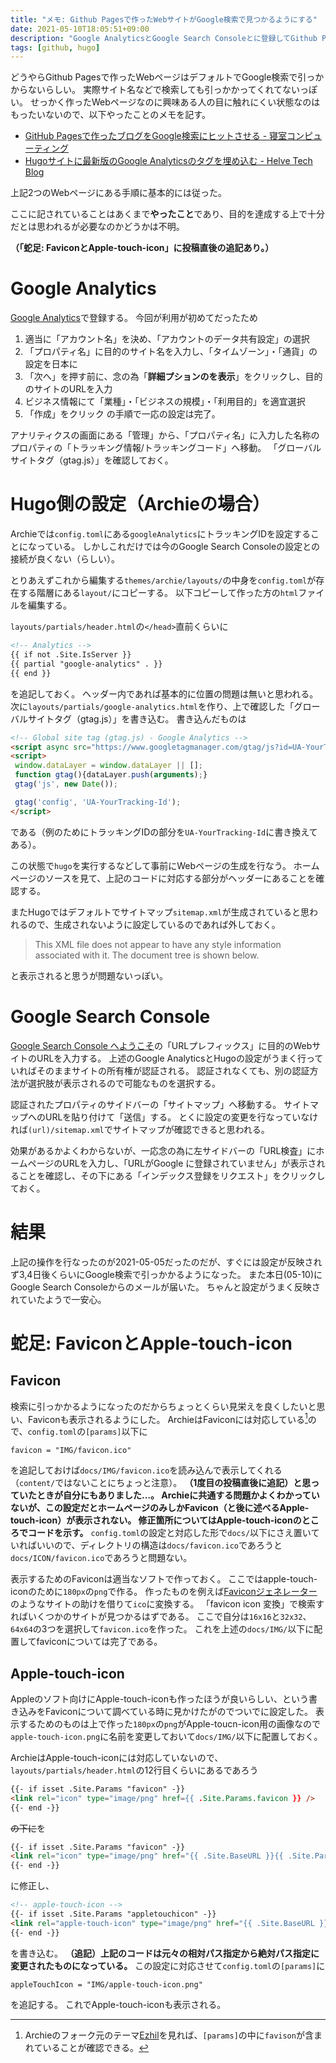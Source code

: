 ```yaml
---
title: "メモ: Github Pagesで作ったWebサイトがGoogle検索で見つかるようにする"
date: 2021-05-10T18:05:51+09:00
description: "Google AnalyticsとGoogle Search Consoleとに登録してGithub Pages (Hugo, Archie)で作ったWebサイトをGoogle検索で見つかるようにしたメモ。"
tags: [github, hugo]
---
```


どうやらGithub Pagesで作ったWebページはデフォルトでGoogle検索で引っかからないらしい。
実際サイト名などで検索しても引っかかってくれてないっぽい。
せっかく作ったWebページなのに興味ある人の目に触れにくい状態なのはもったいないので、以下やったことのメモを記す。

- [GitHub Pagesで作ったブログをGoogle検索にヒットさせる - 寝室コンピューティング](https://www.bedroomcomputing.com/2020/04/2020-0408-googleconsole/)
- [Hugoサイトに最新版のGoogle Analyticsのタグを埋め込む - Helve Tech Blog](https://helve-blog.com/posts/web-technology/hugo-google-analytics-tag/)

上記2つのWebページにある手順に基本的には従った。

ここに記されていることはあくまで**やったこと**であり、目的を達成する上で十分だとは思われるが必要なのかどうかは不明。

**（「蛇足: FaviconとApple-touch-icon」に投稿直後の追記あり。）**


# Google Analytics
[Google Analytics](https://analytics.google.com/analytics/web/)で登録する。
今回が利用が初めてだったため
1. 適当に「アカウント名」を決め、「アカウントのデータ共有設定」の選択
2. 「プロパティ名」に目的のサイト名を入力し、「タイムゾーン」・「通貨」の設定を日本に
3. 「次へ」を押す前に、念の為「**詳細プションのを表示**」をクリックし、目的のサイトのURLを入力
4. ビジネス情報にて「業種」・「ビジネスの規模」・「利用目的」を適宜選択
5. 「作成」をクリック
の手順で一応の設定は完了。

アナリティクスの画面にある「管理」から、「プロパティ名」に入力した名称のプロパティの「トラッキング情報/トラッキングコード」へ移動。
「グローバルサイトタグ（gtag.js）」を確認しておく。


# Hugo側の設定（Archieの場合）
Archieでは`config.toml`にある`googleAnalytics`にトラッキングIDを設定することになっている。
しかしこれだけでは今のGoogle Search Consoleの設定との接続が良くない（らしい）。

とりあえずこれから編集する`themes/archie/layouts/`の中身を`config.toml`が存在する階層にある`layout/`にコピーする。
以下コピーして作った方の`html`ファイルを編集する。

`layouts/partials/header.html`の`</head>`直前くらいに
```html
<!-- Analytics -->
{{ if not .Site.IsServer }}
{{ partial "google-analytics" . }}
{{ end }}
```
を追記しておく。
ヘッダー内であれば基本的に位置の問題は無いと思われる。
次に`layouts/partials/google-analytics.html`を作り、上で確認した「グローバルサイトタグ（gtag.js）」を書き込む。
書き込んだものは
```html
<!-- Global site tag (gtag.js) - Google Analytics -->
<script async src="https://www.googletagmanager.com/gtag/js?id=UA-YourTracking-Id"></script>
<script>
 window.dataLayer = window.dataLayer || [];
 function gtag(){dataLayer.push(arguments);}
 gtag('js', new Date());

 gtag('config', 'UA-YourTracking-Id');
</script>
```
である（例のためにトラッキングIDの部分を`UA-YourTracking-Id`に書き換えてある）。

この状態で`hugo`を実行するなどして事前にWebページの生成を行なう。
ホームページのソースを見て、上記のコードに対応する部分がヘッダーにあることを確認する。

またHugoではデフォルトでサイトマップ`sitemap.xml`が生成されていると思われるので、生成されないように設定しているのであれば外しておく。

>This XML file does not appear to have any style information associated with it. The document tree is shown below.

と表示されると思うが問題ないっぽい。


# Google Search Console
[Google Search Console へようこそ](https://search.google.com/search-console/welcome)の「URLプレフィックス」に目的のWebサイトのURLを入力する。
上述のGoogle AnalyticsとHugoの設定がうまく行っていればそのままサイトの所有権が認証される。
認証されなくても、別の認証方法が選択肢が表示されるので可能なものを選択する。

認証されたプロパティのサイドバーの「サイトマップ」へ移動する。
サイトマップへのURLを貼り付けて「送信」する。
とくに設定の変更を行なっていなければ`(url)/sitemap.xml`でサイトマップが確認できると思われる。

効果があるかよくわからないが、一応念の為に左サイドバーの「URL検査」にホームページのURLを入力し、「URLがGoogle に登録されていません」が表示されることを確認し、その下にある「インデックス登録をリクエスト」をクリックしておく。


# 結果
上記の操作を行なったのが2021-05-05だったのだが、すぐには設定が反映されず3,4日後くらいにGoogle検索で引っかかるようになった。
また本日(05-10)にGoogle Search Consoleからのメールが届いた。
ちゃんと設定がうまく反映されていたようで一安心。


# 蛇足: FaviconとApple-touch-icon

## Favicon
検索に引っかかるようになったのだからちょっとくらい見栄えを良くしたいと思い、Faviconも表示されるようにした。
ArchieはFaviconには対応している[^1]ので、`config.toml`の`[params]`以下に
```
favicon = "IMG/favicon.ico"
```
を追記しておけば`docs/IMG/favicon.ico`を読み込んで表示してくれる（`content/`ではないことにちょっと注意）。
**（1度目の投稿直後に追記）と思っていたときが自分にもありました…。
Archieに共通する問題かよくわかっていないが、この設定だとホームページのみしかFavicon（と後に述べるApple-touch-icon）が表示されない。
修正箇所についてはApple-touch-iconのところでコードを示す。**
`config.toml`の設定と対応した形で`docs/`以下にさえ置いていればいいので、ディレクトリの構造は`docs/favicon.ico`であろうと`docs/ICON/favicon.ico`であろうと問題ない。
[^1]: Archieのフォーク元のテーマ[Ezhil](https://github.com/vividvilla/ezhil)を見れば、`[params]`の中に`favison`が含まれていることが確認できる。

表示するためのFaviconは適当なソフトで作っておく。
ここではapple-touch-iconのために`180px`の`png`で作る。
作ったものを例えば[Faviconジェネレーター](https://favicon-generator.mintsu-dev.com/)のようなサイトの助けを借りて`ico`に変換する。
「favicon icon 変換」で検索すればいくつかのサイトが見つかるはずである。
ここで自分は`16x16`と`32x32`、`64x64`の3つを選択して`favicon.ico`を作った。
これを上述の`docs/IMG/`以下に配置してfaviconについては完了である。

## Apple-touch-icon
Appleのソフト向けにApple-touch-iconも作ったほうが良いらしい、という書き込みをFaviconについて調べている時に見かけたがのでついでに設定した。
表示するためのものは上で作った`180px`の`png`がApple-toucn-icon用の画像なので`apple-touch-icon.png`に名前を変更しておいて`docs/IMG/`以下に配置しておく。

ArchieはApple-touch-iconには対応していないので、`layouts/partials/header.html`の12行目くらいにあるであろう
```html
{{- if isset .Site.Params "favicon" -}}
<link rel="icon" type="image/png" href={{ .Site.Params.favicon }} />
{{- end -}}
```
~~の下に~~を
```html
{{- if isset .Site.Params "favicon" -}}
<link rel="icon" type="image/png" href="{{ .Site.BaseURL }}{{ .Site.Params.favicon }}" />
{{- end -}}
```
に修正し、
```html
<!-- apple-touch-icon -->
{{- if isset .Site.Params "appletouchicon" -}}
<link rel="apple-touch-icon" type="image/png" href="{{ .Site.BaseURL }}{{ .Site.Params.appletouchicon }}" />
{{- end -}}
```
を書き込む。
**（追記）上記のコードは元々の相対パス指定から絶対パス指定に変更されたものになっている。**
この設定に対応させて`config.toml`の`[params]`に
```
appleTouchIcon = "IMG/apple-touch-icon.png"
```
を追記する。
これでApple-touch-iconも表示される。

